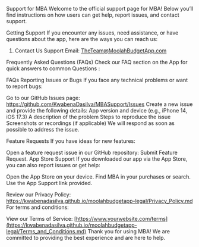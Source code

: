 Support for MBA
Welcome to the official support page for MBA! Below you’ll find instructions on how users can get help, report issues, and contact support.

Getting Support
If you encounter any issues, need assistance, or have questions about the app, here are the ways you can reach us:

1. Contact Us
Support Email: TheTeam@MoolahBudgetApp.com

Frequently Asked Questions (FAQs)
Check our FAQ section on the App for quick answers to common Questions :

FAQs
Reporting Issues or Bugs
If you face any technical problems or want to report bugs:

Go to our GitHub Issues page: https://github.com/KwabenaDasilva/MBASupport/Issues
Create a new issue and provide the following details:
App version and device (e.g., iPhone 14, iOS 17.3)
A description of the problem
Steps to reproduce the issue
Screenshots or recordings (if applicable)
We will respond as soon as possible to address the issue.

Feature Requests
If you have ideas for new features:

Open a feature request issue in our GitHub repository: Submit Feature Request.
App Store Support
If you downloaded our app via the App Store, you can also report issues or get help:

Open the App Store on your device.
Find MBA in your purchases or search.
Use the App Support link provided.


Review our Privacy Policy: https://kwabenadasilva.github.io/moolahbudgetapp-legal/Privacy_Policy.md
For terms and conditions:

View our Terms of Service: [https://www.yourwebsite.com/terms](https://kwabenadasilva.github.io/moolahbudgetapp-legal/Terms_and_Conditions.md)
Thank you for using MBA!
We are committed to providing the best experience and are here to help.


